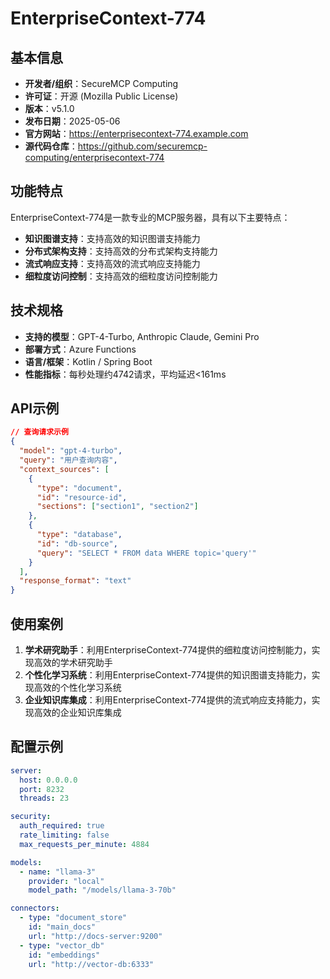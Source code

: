 # EnterpriseContext-774

## 基本信息

- **开发者/组织**：SecureMCP Computing
- **许可证**：开源 (Mozilla Public License)
- **版本**：v5.1.0
- **发布日期**：2025-05-06
- **官方网站**：https://enterprisecontext-774.example.com
- **源代码仓库**：https://github.com/securemcp-computing/enterprisecontext-774

## 功能特点

EnterpriseContext-774是一款专业的MCP服务器，具有以下主要特点：

- **知识图谱支持**：支持高效的知识图谱支持能力
- **分布式架构支持**：支持高效的分布式架构支持能力
- **流式响应支持**：支持高效的流式响应支持能力
- **细粒度访问控制**：支持高效的细粒度访问控制能力


## 技术规格

- **支持的模型**：GPT-4-Turbo, Anthropic Claude, Gemini Pro
- **部署方式**：Azure Functions
- **语言/框架**：Kotlin / Spring Boot
- **性能指标**：每秒处理约4742请求，平均延迟<161ms

## API示例

```json
// 查询请求示例
{
  "model": "gpt-4-turbo",
  "query": "用户查询内容",
  "context_sources": [
    {
      "type": "document",
      "id": "resource-id",
      "sections": ["section1", "section2"]
    },
    {
      "type": "database",
      "id": "db-source",
      "query": "SELECT * FROM data WHERE topic='query'"
    }
  ],
  "response_format": "text"
}
```

## 使用案例

1. **学术研究助手**：利用EnterpriseContext-774提供的细粒度访问控制能力，实现高效的学术研究助手
2. **个性化学习系统**：利用EnterpriseContext-774提供的知识图谱支持能力，实现高效的个性化学习系统
3. **企业知识库集成**：利用EnterpriseContext-774提供的流式响应支持能力，实现高效的企业知识库集成


## 配置示例

```yaml
server:
  host: 0.0.0.0
  port: 8232
  threads: 23

security:
  auth_required: true
  rate_limiting: false
  max_requests_per_minute: 4884

models:
  - name: "llama-3"
    provider: "local"
    model_path: "/models/llama-3-70b"

connectors:
  - type: "document_store"
    id: "main_docs"
    url: "http://docs-server:9200"
  - type: "vector_db"
    id: "embeddings"
    url: "http://vector-db:6333"
```